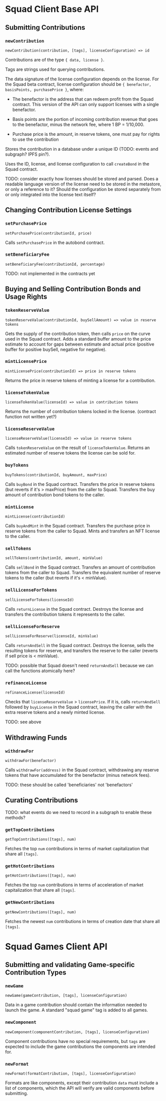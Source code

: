 # Squad Client Base API

## Submitting Contributions

### `newContribution`
`newContribution(contribution, [tags], licenseConfiguration) => id`

Contributions are of the type `{ data, license }`.

Tags are strings used for querying contributions. 

The data signature of the license configuration depends on the license. For the Squad beta contract, license configuration should be `{ benefactor, basisPoints, purchasePrice }`, where:

- The benefactor is the address that can redeem profit from the Squad contract. This version of the API can only support licenses with a single benefactor.

- Basis points are the portion of incoming contribution revenue that goes to the benefactor, minus the network fee, where 1 BP = 1/10,000.

- Purchase price is the amount, in reserve tokens, one must pay for rights to use the contribution

Stores the contribution in a database under a unique ID (TODO: events and subgraph? IPFS pin?). 

Uses the ID, license, and license configuration to call `createBond` in the Squad contract.

TODO: consider exactly how licenses should be stored and parsed. Does a readable language version of the license need to be stored in the metastore, or only a reference to it? Should the configuration be stored separately from or only integrated into the license text itself?

## Changing Contribution License Settings

### `setPurchasePrice`
`setPurchasePrice(contributionId, price)`

Calls `setPurchasePrice` in the autobond contract. 

### `setBeneficiaryFee`
`setBeneficiaryFee(contributionId, percentage)`

TODO: not implemented in the contracts yet

## Buying and Selling Contribution Bonds and Usage Rights

### `tokenReserveValue`
`tokenReserveValue(contributionId, buySellAmount) => value in reserve tokens`

Gets the supply of the contribution token, then calls `price` on the curve used in the Squad contract. Adds a standard buffer amount to the price estimate to account for gaps between estimate and actual price (positive buffer for positive buySell, negative for negative).

### `mintLicensePrice`
`mintLicensePrice(contributionId) => price in reserve tokens`

Returns the price in reserve tokens of minting a license for a contribution.

### `licenseTokenValue`
`licenseTokenValue(licenseId) => value in contribution tokens`

Returns the number of contribution tokens locked in the license. (contract function not written yet?)

### `licenseReserveValue`
`licenseReserveValue(licenseId) => value in reserve tokens`

Calls `tokenReserveValue` on the result of `licenseTokenValue`. Returns an estimated number of reserve tokens the license can be sold for.

### `buyTokens`
`buyTokens(contributionId, buyAmount, maxPrice)`

Calls `buyBond` in the Squad contract. Transfers the price in reserve tokens (but reverts if it's > maxPrice) from the caller to Squad. Transfers the buy amount of contribution bond tokens to the caller.

### `mintLicense`
`mintLicense(contributionId)`

Calls `buyAndMint` in the Squad contract. Transfers the purchase price in reserve tokens from the caller to Squad. Mints and transfers an NFT license to the caller.

### `sellTokens`
`sellTokens(contributionId, amount, minValue)`

Calls `sellBond` in the Squad contract. Transfers an amount of contribution tokens from the caller to Squad. Transfers the equivalent number of reserve tokens to the caller (but reverts if it's < minValue).

### `sellLicenseForTokens`
`sellLicenseForTokens(licenseId)`

Calls `returnLicense` in the Squad contract. Destroys the license and transfers the contribution tokens it represents to the caller.

### `sellLicenseForReserve`
`sellLicenseForReserve(licenseId, minValue)`

Calls `returnAndSell` in the Squad contract. Destroys the license, sells the resulting tokens for reserve, and transfers the reserve to the caller (reverts if sell price is < minValue).

TODO: possible that Squad doesn't need `returnAndSell` because we can call the functions atomically here?

### `refinanceLicense`
`refinanceLicense(licenseId)`

Checks that `licenseReserveValue` > `licensePrice`. If it is, calls `returnAndSell` followed by `buyLicense` in the Squad contract, leaving the caller with the extra reserve tokens and a newly minted license.

TODO: see above

## Withdrawing Funds

### `withdrawFor`
`withdrawFor(benefactor)`

Calls `withdrawFor(address)` in the Squad contract, withdrawing any reserve tokens that have accumulated for the benefactor (minus network fees).

TODO: these should be called 'beneficiaries' not 'benefactors'

## Curating Contributions

TODO: what events do we need to record in a subgraph to enable these methods?

### `getTopContributions`
`getTopContributions([tags], num)`

Fetches the top `num` contributions in terms of market capitalization that share all `[tags]`.

### `getHotContributions`
`getHotContributions([tags], num)`

Fetches the top `num` contributions in terms of acceleration of market capitalization that share all `[tags]`.

### `getNewContributions`
`getNewContributions([tags], num)`

Fetches the newest `num` contributions in terms of creation date that share all `[tags]`.

# Squad Games Client API

## Submitting and validating Game-specific Contribution Types

### `newGame`
`newGame(gameContribution, [tags], licenseConfiguration)`

Data in a game contribution should contain the information needed to launch the game. A standard "squad game" tag is added to all games.

### `newComponent`
`newComponent(componentContribution, [tags], licenseConfiguration)`

Component contributions have no special requirements, but `tags` are expected to include the game contributions the components are intended for.

### `newFormat`
`newFormat(formatContribution, [tags], licenseConfiguration)`

Formats are like components, except their contribution `data` must include a list of components, which the API will verify are valid components before submitting.
